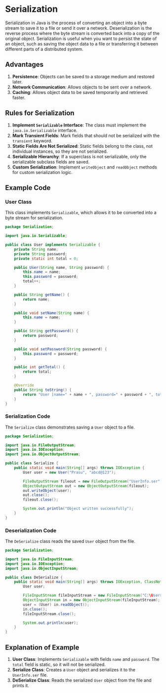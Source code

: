 # Serialization
Serialization in Java is the process of converting an object into a byte stream to save it to a file or send it over a network. Deserialization is the reverse process where the byte stream is converted back into a copy of the original object.
Serialization is useful when you want to persist the state of an object, such as saving the object data to a file or transferring it between different parts of a distributed system.

## Advantages
1. **Persistence**: Objects can be saved to a storage medium and restored later.
2. **Network Communication**: Allows objects to be sent over a network.
3. **Caching**: Allows object data to be saved temporarily and retrieved faster.

## Rules for Serialization
1. **Implement `Serializable` Interface**: The class must implement the `java.io.Serializable` interface.
2. **Mark Transient Fields**: Mark fields that should not be serialized with the `transient` keyword.
3. **Static Fields Are Not Serialized**: Static fields belong to the class, not individual instances, so they are not serialized.
4. **Serializable Hierarchy**: If a superclass is not serializable, only the serializable subclass fields are saved.
5. **Custom Serialization**: Implement `writeObject` and `readObject` methods for custom serialization logic.

## Example Code

### User Class
This class implements `Serializable`, which allows it to be converted into a byte stream for serialization.

```java
package Serialization;

import java.io.Serializable;

public class User implements Serializable {
    private String name;
    private String password;
    private static int total = 0;

    public User(String name, String password) {
        this.name = name;
        this.password = password;
        total++;
    }

    public String getName() {
        return name;
    }

    public void setName(String name) {
        this.name = name;
    }

    public String getPassword() {
        return password;
    }

    public void setPassword(String password) {
        this.password = password;
    }

    public int getTotal() {
        return total;
    }

    @Override
    public String toString() {
        return "User [name=" + name + ", password=" + password + ", total=" + total + "]";
    }
}
```

### Serialization Code
The `Serialize` class demonstrates saving a `User` object to a file.

```java
package Serialization;

import java.io.FileOutputStream;
import java.io.IOException;
import java.io.ObjectOutputStream;

public class Serialize {
    public static void main(String[] args) throws IOException {
        User user = new User("Prasu", "abcd@123");

        FileOutputStream fileout = new FileOutputStream("UserInfo.ser");
        ObjectOutputStream out = new ObjectOutputStream(fileout);
        out.writeObject(user);
        out.close();
        fileout.close();

        System.out.println("Object written successfully");
    }
}
```

### Deserialization Code
The `DeSerialize` class reads the saved `User` object from the file.

```java
package Serialization;

import java.io.FileInputStream;
import java.io.IOException;
import java.io.ObjectInputStream;

public class DeSerialize {
    public static void main(String[] args) throws IOException, ClassNotFoundException {
        User user;

        FileInputStream fileInputStream = new FileInputStream("C:\Users\Dell\Desktop\Projects\Java\Core Java\UserInfo.ser");
        ObjectInputStream in = new ObjectInputStream(fileInputStream);
        user = (User) in.readObject();
        in.close();
        fileInputStream.close();

        System.out.println(user);
    }
}
```

## Explanation of Example
1. **User Class**: Implements `Serializable` with fields `name` and `password`. The `total` field is static, so it will not be serialized.
2. **Serialize Class**: Creates a `User` object and serializes it to the `UserInfo.ser` file.
3. **DeSerialize Class**: Reads the serialized `User` object from the file and prints it.